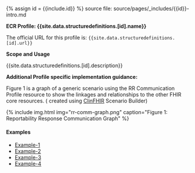 {% assign id = {{include.id}} %}
source file: source/pages/\_includes/{{id}}-intro.md

**ECR Profile: {{site.data.structuredefinitions.[id].name}}**

The official URL for this profile is: `{{site.data.structuredefinitions.[id].url}}`

**Scope and Usage**

{{site.data.structuredefinitions.[id].description}}


**Additional Profile specific implementation guidance:**

Figure 1 is a graph of a generic scenario using the RR Communication Profile resource to show the linkages and relationships to the other FHIR core resources.  ( created using [ClinFHIR](http://clinfhir.com/) Scenario Builder)

{% include img.html img="rr-comm-graph.png" caption="Figure 1: Reportability Response Communication Graph" %}


#### Examples

- [Example-1](Communication-rr-example-1.html)
- [Example-2](Communication-rr-example-2.html)
- [Example-3](Communication-rr-example-3.html)
- [Example-4](Communication-rr-example-4.html)
